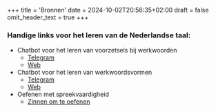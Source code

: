+++
title = 'Bronnen'
date = 2024-10-02T20:56:35+02:00
draft = false
omit_header_text = true
+++

### Handige links voor het leren van de Nederlandse taal:

- Chatbot voor het leren van voorzetsels bij werkwoorden
    - [Telegram](https://t.me/YaVchuDutchPrepositiesTrainerBot)
    - [Web](https://botsrv2.com/qb/ja-vchu-dutch/werkwoord-prepositie-trainer)
- Chatbot voor het leren van werkwoordsvormen
    - [Telegram](https://t.me/YaVchuDutchWerkwoordTrainerBot)
    - [Web](https://botsrv2.com/qb/ja-vchu-dutch/werkwoord-trainer)
- Oefenen met spreekvaardigheid
    - [Zinnen om te oefenen](/speech/)